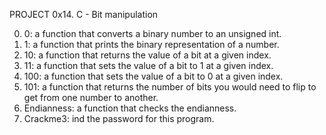 PROJECT 0x14. C - Bit manipulation

0. 0: a function that converts a binary number to an unsigned int.
1. 1: a function that prints the binary representation of a number.
2. 10: a function that returns the value of a bit at a given index.
3. 11: a function that sets the value of a bit to 1 at a given index.
4. 100: a function that sets the value of a bit to 0 at a given index.
5. 101: a function that returns the number of bits you would need to flip to get from one number to another.
6. Endianness: a function that checks the endianness.
7. Crackme3: ind the password for this program.
